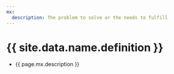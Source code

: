 ```yaml
---
mx:
  description: The problem to solve or the needs to fulfill
---
```



# {{ site.data.name.definition }}
- {{ page.mx.description }}

